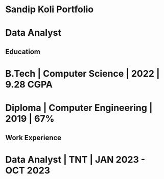 # Sandip Koli Portfolio

# Data Analyst

## Educatiom
# B.Tech | Computer Science | 2022 | 9.28 CGPA
# Diploma | Computer Engineering | 2019 | 67%

## Work Experience
# Data Analyst | TNT | JAN 2023 - OCT 2023

